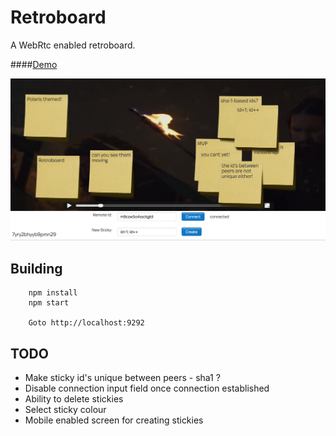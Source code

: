 # Retroboard

A WebRtc enabled retroboard.

####[Demo](http://coder36.github.io/retroboard/build)


<a href="http://coder36.github.io/retroboard/build"><img src="https://raw.githubusercontent.com/coder36/retroboard/master/screenshot.png"/></a>


## Building

        npm install
        npm start
        
        Goto http://localhost:9292
        
## TODO

* Make sticky id's unique between peers - sha1 ?
* Disable connection input field once connection established
* Ability to delete stickies
* Select sticky colour
* Mobile enabled screen for creating stickies
